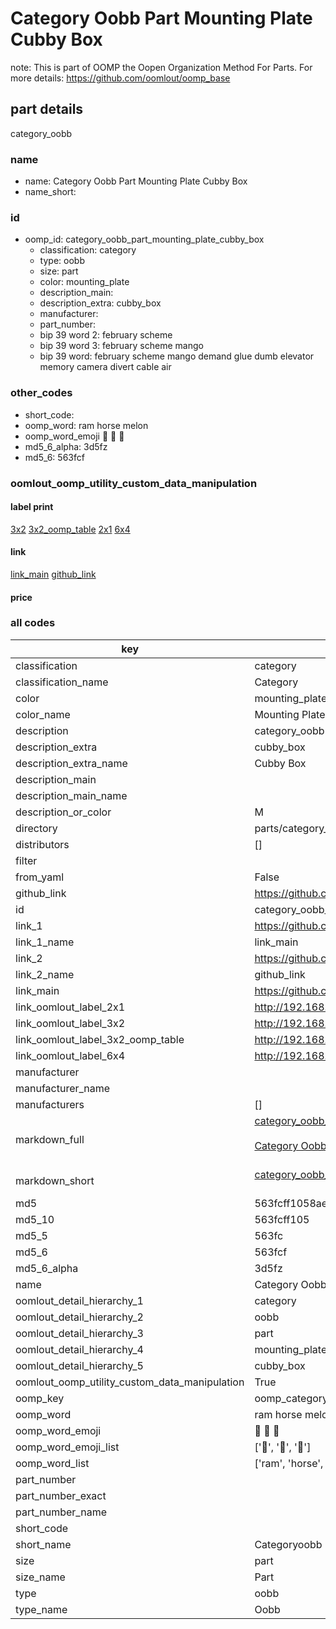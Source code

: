 # Category Oobb Part Mounting Plate Cubby Box  

note: This is part of OOMP the Oopen Organization Method For Parts. For more details: https://github.com/oomlout/oomp_base

##  part details



category_oobb

### name
* name: Category Oobb Part Mounting Plate Cubby Box
* name_short: 
### id
* oomp_id: category_oobb_part_mounting_plate_cubby_box
  * classification: category
  * type: oobb
  * size: part
  * color: mounting_plate
  * description_main: 
  * description_extra: cubby_box
  * manufacturer: 
  * part_number: 
  * bip 39 word 2: february scheme
  * bip 39 word 3: february scheme mango
  * bip 39 word: february scheme mango demand glue dumb elevator memory camera divert cable air

### other_codes
* short_code: 
* oomp_word: ram horse melon
* oomp_word_emoji :ram: :horse: :melon:
* md5_6_alpha: 3d5fz
* md5_6: 563fcf






### oomlout_oomp_utility_custom_data_manipulation
#### label print
[3x2](http://192.168.1.245:1112/?label=oomp%203d5fz)
[3x2_oomp_table](http://192.168.1.107:1112/?label=oomp%203d5fz)
[2x1](http://192.168.1.242:1112/?label=oomp%203d5fz)
[6x4](http://192.168.1.55:1112/?label=oomp%203d5fz)    

#### link

[link_main](https://github.com/oomlout/oomlout_oomp_current_version_messy/tree/main/parts/category_oobb_part_mounting_plate_cubby_box) [github_link](https://github.com/oomlout/oomlout_oomp_part_src/tree/main/parts/category_oobb_part_mounting_plate_cubby_box)                             

#### price







### all codes 
| key | value |  
| --- | --- |  
| classification | category |  
| classification_name | Category |  
| color | mounting_plate |  
| color_name | Mounting Plate |  
| description | category_oobb |  
| description_extra | cubby_box |  
| description_extra_name | Cubby Box |  
| description_main |  |  
| description_main_name |  |  
| description_or_color | M  |  
| directory | parts/category_oobb_part_mounting_plate_cubby_box |  
| distributors | [] |  
| filter |  |  
| from_yaml | False |  
| github_link | https://github.com/oomlout/oomlout_oomp_part_src/tree/main/parts/category_oobb_part_mounting_plate_cubby_box |  
| id | category_oobb_part_mounting_plate_cubby_box |  
| link_1 | https://github.com/oomlout/oomlout_oomp_current_version_messy/tree/main/parts/category_oobb_part_mounting_plate_cubby_box |  
| link_1_name | link_main |  
| link_2 | https://github.com/oomlout/oomlout_oomp_part_src/tree/main/parts/category_oobb_part_mounting_plate_cubby_box |  
| link_2_name | github_link |  
| link_main | https://github.com/oomlout/oomlout_oomp_current_version_messy/tree/main/parts/category_oobb_part_mounting_plate_cubby_box |  
| link_oomlout_label_2x1 | http://192.168.1.242:1112/?label=oomp%203d5fz |  
| link_oomlout_label_3x2 | http://192.168.1.245:1112/?label=oomp%203d5fz |  
| link_oomlout_label_3x2_oomp_table | http://192.168.1.107:1112/?label=oomp%203d5fz |  
| link_oomlout_label_6x4 | http://192.168.1.55:1112/?label=oomp%203d5fz |  
| manufacturer |  |  
| manufacturer_name |  |  
| manufacturers | [] |  
| markdown_full | [category_oobb_part_mounting_plate_cubby_box](https://github.com/oomlout/oomlout_oomp_current_version_messy/tree/main/parts/category_oobb_part_mounting_plate_cubby_box)<br>[](https://github.com/oomlout/oomlout_oomp_current_version_messy/tree/main/parts/category_oobb_part_mounting_plate_cubby_box)<br>[Category Oobb Part Mounting Plate Cubby Box](https://github.com/oomlout/oomlout_oomp_current_version_messy/tree/main/parts/category_oobb_part_mounting_plate_cubby_box)<br><br> |  
| markdown_short | [category_oobb_part_mounting_plate_cubby_box](https://github.com/oomlout/oomlout_oomp_current_version_messy/tree/main/parts/category_oobb_part_mounting_plate_cubby_box)<br><br> |  
| md5 | 563fcff1058ae8fd0fb1f3a30e702aa2 |  
| md5_10 | 563fcff105 |  
| md5_5 | 563fc |  
| md5_6 | 563fcf |  
| md5_6_alpha | 3d5fz |  
| name | Category Oobb Part Mounting Plate Cubby Box |  
| oomlout_detail_hierarchy_1 | category |  
| oomlout_detail_hierarchy_2 | oobb |  
| oomlout_detail_hierarchy_3 | part |  
| oomlout_detail_hierarchy_4 | mounting_plate |  
| oomlout_detail_hierarchy_5 | cubby_box |  
| oomlout_oomp_utility_custom_data_manipulation | True |  
| oomp_key | oomp_category_oobb_part_mounting_plate_cubby_box |  
| oomp_word | ram horse melon |  
| oomp_word_emoji | :ram: :horse: :melon: |  
| oomp_word_emoji_list | [':ram:', ':horse:', ':melon:'] |  
| oomp_word_list | ['ram', 'horse', 'melon'] |  
| part_number |  |  
| part_number_exact |  |  
| part_number_name |  |  
| short_code |  |  
| short_name | Categoryoobb |  
| size | part |  
| size_name | Part |  
| type | oobb |  
| type_name | Oobb |  
